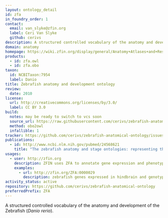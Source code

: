 ```yaml
---
layout: ontology_detail
id: zfa
in_foundry_order: 1
contact:
  email: van_slyke@zfin.org
  label: Ceri Van Slyke
  github: cerivs
description: A structured controlled vocabulary of the anatomy and development of the Zebrafish
domain: anatomy
homepage: https://wiki.zfin.org/display/general/Anatomy+Atlases+and+Resources
products:
  - id: zfa.owl
  - id: zfa.obo
taxon:
  id: NCBITaxon:7954
  label: Danio
title: Zebrafish anatomy and development ontology
review:
  date: 2010
license:
  url: http://creativecommons.org/licenses/by/3.0/
  label: CC BY 3.0
build:
  notes: may be ready to switch to vcs soon
  source_url: https://raw.githubusercontent.com/cerivs/zebrafish-anatomical-ontology/master/src/zebrafish_anatomy.obo
  method: obo2owl
  infallible: 1
tracker: https://github.com/cerivs/zebrafish-anatomical-ontology/issues
publications:
  - id: http://www.ncbi.nlm.nih.gov/pubmed/24568621
    title: "The zebrafish anatomy and stage ontologies: representing the anatomy and development of Danio rerio."
usages:
  - user: http://zfin.org
    description: ZFIN uses ZFA to annotate gene expression and phenotype
    examples:
      - url: http://zfin.org/ZFA:0000029
        description: zebrafish genes expressed in hindbrain and genotypes with hindbrain phenotype
activity_status: active
repository: https://github.com/cerivs/zebrafish-anatomical-ontology
preferredPrefix: ZFA
---
```


A structured controlled vocabulary of the anatomy and development of the Zebrafish (<i>Danio rerio</i>).

